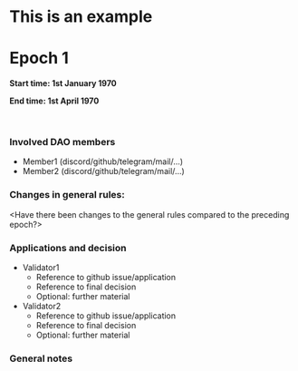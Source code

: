 # This is an example
# Epoch 1

**Start time: 1st January 1970**

**End time: 1st April 1970**

&nbsp;
### Involved DAO members
* Member1 (discord/github/telegram/mail/...)
* Member2 (discord/github/telegram/mail/...)

### Changes in general rules:
<Have there been changes to the general rules compared to the preceding epoch?>


### Applications and decision
* Validator1
  * Reference to github issue/application
  * Reference to final decision
  * Optional: further material
* Validator2
    * Reference to github issue/application
    * Reference to final decision
    * Optional: further material

### General notes
<Anything that has to be documented>


